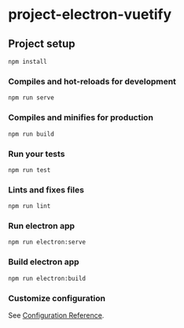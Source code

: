 # project-electron-vuetify

## Project setup
```
npm install
```

### Compiles and hot-reloads for development
```
npm run serve
```

### Compiles and minifies for production
```
npm run build
```

### Run your tests
```
npm run test
```

### Lints and fixes files
```
npm run lint
```

### Run electron app 
```
npm run electron:serve
```

### Build electron app 
```
npm run electron:build
```

### Customize configuration
See [Configuration Reference](https://cli.vuejs.org/config/).
